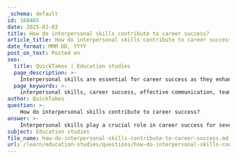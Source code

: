 ```yaml
---
_schema: default
id: 168465
date: 2025-02-03
title: How do interpersonal skills contribute to career success?
article_title: How do interpersonal skills contribute to career success?
date_format: MMM DD, YYYY
post_on_text: Posted on
seo:
  title: QuickTakes | Education studies
  page_description: >-
    Interpersonal skills are essential for career success as they enhance communication, foster teamwork, create networking opportunities, support leadership development, and improve customer relations.
  page_keywords: >-
    interpersonal skills, career success, effective communication, teamwork, collaboration, networking, leadership, customer relations, emotional intelligence, adaptability
author: QuickTakes
question: >-
    How do interpersonal skills contribute to career success?
answer: >-
    Interpersonal skills play a crucial role in career success for several reasons:\n\n1. **Effective Communication**: Strong interpersonal skills enhance an individual's ability to communicate clearly and effectively with colleagues, clients, and stakeholders. This includes not only verbal communication but also non-verbal cues, active listening, and the ability to convey ideas persuasively. Effective communication is essential in almost every profession, as it fosters collaboration and minimizes misunderstandings.\n\n2. **Teamwork and Collaboration**: Many careers require individuals to work in teams. Interpersonal skills such as empathy, conflict resolution, and the ability to build rapport are vital for fostering a positive team environment. Individuals who can collaborate effectively are often more successful in achieving common goals and can contribute to a more productive workplace.\n\n3. **Networking Opportunities**: Interpersonal skills facilitate networking, which is essential for career advancement. Building and maintaining professional relationships can lead to new job opportunities, mentorship, and collaborations. Individuals with strong interpersonal skills are often more approachable and can create lasting connections that benefit their careers.\n\n4. **Leadership Potential**: Interpersonal skills are critical for effective leadership. Leaders must inspire and motivate their teams, manage conflicts, and communicate a clear vision. Those with strong interpersonal skills are often perceived as more competent leaders, which can lead to career advancement and greater responsibilities.\n\n5. **Customer Relations**: In roles that involve customer service or client interaction, interpersonal skills are paramount. The ability to understand and respond to customer needs, handle complaints gracefully, and build lasting relationships can significantly impact an organization's success and an individual's career trajectory.\n\n6. **Adaptability and Emotional Intelligence**: Interpersonal skills often encompass emotional intelligence, which allows individuals to navigate social complexities and respond to the emotions of others. This adaptability is crucial in dynamic work environments, where change is constant, and the ability to manage relationships effectively can lead to better outcomes.\n\nIn summary, interpersonal skills are integral to career success as they enhance communication, foster teamwork, create networking opportunities, support leadership development, improve customer relations, and promote adaptability. Individuals who invest in developing these skills are likely to experience greater job satisfaction and career advancement.
subject: Education studies
file_name: how-do-interpersonal-skills-contribute-to-career-success.md
url: /learn/education-studies/questions/how-do-interpersonal-skills-contribute-to-career-success
---
```


&nbsp;